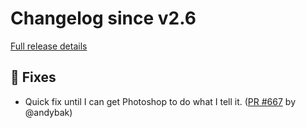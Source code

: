 # Changelog since v2.6

[Full release details](https://github.com/icosa-foundation/open-brush/compare/v2.6...5ef3741616e593a84c561dbd502d97a3a28a0cf8)

## 🐛 Fixes

- Quick fix until I can get Photoshop to do what I tell it. ([PR #667](https://github.com/icosa-foundation/open-brush/pull/667) by @andybak)





